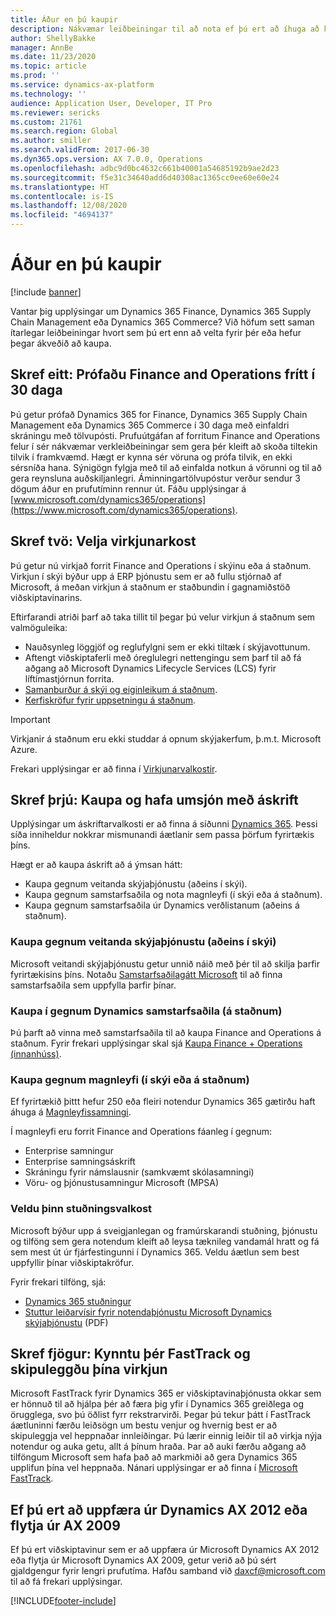 ```yaml
---
title: Áður en þú kaupir
description: Nákvæmar leiðbeiningar til að nota ef þú ert að íhuga að kaupa Dynamics 365 Finance, Dynamics 365 Supply Chain Management eða Dynamics 365 Commerce.
author: ShellyBakke
manager: AnnBe
ms.date: 11/23/2020
ms.topic: article
ms.prod: ''
ms.service: dynamics-ax-platform
ms.technology: ''
audience: Application User, Developer, IT Pro
ms.reviewer: sericks
ms.custom: 21761
ms.search.region: Global
ms.author: smiller
ms.search.validFrom: 2017-06-30
ms.dyn365.ops.version: AX 7.0.0, Operations
ms.openlocfilehash: adbc9d0bc4632c661b40001a54685192b9ae2d23
ms.sourcegitcommit: f5e31c34640add6d40308ac1365cc0ee60e60e24
ms.translationtype: HT
ms.contentlocale: is-IS
ms.lasthandoff: 12/08/2020
ms.locfileid: "4694137"
---
```

# <a name="before-you-buy"></a>Áður en þú kaupir

[!include [banner](../includes/banner.md)]

Vantar þig upplýsingar um Dynamics 365 Finance, Dynamics 365 Supply Chain Management eða Dynamics 365 Commerce? Við höfum sett saman ítarlegar leiðbeiningar hvort sem þú ert enn að velta fyrir þér eða hefur þegar ákveðið að kaupa.

## <a name="step-one-try-out-finance-and-operations-free-for-30-days"></a>Skref eitt: Prófaðu Finance and Operations frítt í 30 daga

Þú getur prófað Dynamics 365 for Finance, Dynamics 365 Supply Chain Management eða Dynamics 365 Commerce í 30 daga með einfaldri skráningu með tölvupósti. Prufuútgáfan af forritum Finance and Operations felur í sér nákvæmar verkleiðbeiningar sem gera þér kleift að skoða tiltekin tilvik í framkvæmd. Hægt er kynna sér vöruna og prófa tilvik, en ekki sérsníða hana. Sýnigögn fylgja með til að einfalda notkun á vörunni og til að gera reynsluna auðskiljanlegri. Áminningartölvupóstur verður sendur 3 dögum áður en prufutíminn rennur út. Fáðu upplýsingar á [www.microsoft.com/dynamics365/operations](https://www.microsoft.com/dynamics365/operations).

## <a name="step-two-choose-a-deployment-option"></a>Skref tvö: Velja virkjunarkost

Þú getur nú virkjað forrit Finance and Operations í skýinu eða á staðnum. Virkjun í skýi býður upp á ERP þjónustu sem er að fullu stjórnað af Microsoft, á meðan virkjun á staðnum er staðbundin í gagnamiðstöð viðskiptavinarins.

Eftirfarandi atriði þarf að taka tillit til þegar þú velur virkjun á staðnum sem valmöguleika:

- Nauðsynleg löggjöf og reglufylgni sem er ekki tiltæk í skýjavottunum.
- Aftengt viðskiptaferli með óreglulegri nettengingu sem þarf til að fá aðgang að Microsoft Dynamics Lifecycle Services (LCS) fyrir líftímastjórnun forrita.
- [Samanburður á skýi og eiginleikum á staðnum](cloud-prem-comparison.md).
- [Kerfiskröfur fyrir uppsetningu á staðnum](system-requirements-on-prem.md).

> [!IMPORTANT]
> Virkjanir á staðnum eru ekki studdar á opnum skýjakerfum, þ.m.t. Microsoft Azure.

Frekari upplýsingar er að finna í [Virkjunarvalkostir](../../dev-itpro/deployment/choose-deployment-type.md).

## <a name="step-three-buy-and-manage-a-subscription"></a>Skref þrjú: Kaupa og hafa umsjón með áskrift

Upplýsingar um áskriftarvalkosti er að finna á síðunni [Dynamics 365](https://www.microsoft.com/dynamics365/pricing). Þessi síða inniheldur nokkrar mismunandi áætlanir sem passa þörfum fyrirtækis þíns.

Hægt er að kaupa áskrift að á ýmsan hátt:

- Kaupa gegnum veitanda skýjaþjónustu (aðeins í skýi).
- Kaupa gegnum samstarfsaðila og nota magnleyfi (í skýi eða á staðnum).
- Kaupa gegnum samstarfsaðila úr Dynamics verðlistanum (aðeins á staðnum).

### <a name="buy-through-a-cloud-solution-provider-cloud-only"></a>Kaupa gegnum veitanda skýjaþjónustu (aðeins í skýi)

Microsoft veitandi skýjaþjónustu getur unnið náið með þér til að skilja þarfir fyrirtækisins þíns. Notaðu [Samstarfsaðilagátt Microsoft](https://partnercenter.microsoft.com/partner/home) til að finna samstarfsaðila sem uppfylla þarfir þínar.

### <a name="buy-through-a-dynamics-partner-on-premises"></a>Kaupa í gegnum Dynamics samstarfsaðila (á staðnum)

Þú þarft að vinna með samstarfsaðila til að kaupa Finance and Operations á staðnum. Fyrir frekari upplýsingar skal sjá [Kaupa Finance + Operations (innanhúss)](purchase-on-premises.md).

### <a name="buy-through-volume-licensing-cloud-or-on-premises"></a>Kaupa gegnum magnleyfi (í skýi eða á staðnum)

Ef fyrirtækið þittt hefur 250 eða fleiri notendur Dynamics 365 gætirðu haft áhuga á [Magnleyfissamningi](https://www.microsoft.com/Licensing/product-licensing/dynamics365).

Í magnleyfi eru forrit Finance and Operations fáanleg í gegnum:

- Enterprise samningur
- Enterprise samningsáskrift
- Skráningu fyrir námslausnir (samkvæmt skólasamningi)
- Vöru- og þjónustusamningur Microsoft (MPSA)

### <a name="choose-your-support-option"></a>Veldu þinn stuðningsvalkost

Microsoft býður upp á sveigjanlegan og framúrskarandi stuðning, þjónustu og tilföng sem gera notendum kleift að leysa tæknileg vandamál hratt og fá sem mest út úr fjárfestingunni í Dynamics 365. Veldu áætlun sem best uppfyllir þínar viðskiptakröfur.

Fyrir frekari tilföng, sjá:

- [Dynamics 365 stuðningur](https://www.microsoft.com/dynamics365/support)
- [Stuttur leiðarvísir fyrir notendaþjónustu Microsoft Dynamics skýjaþjónustu](https://go.microsoft.com/fwlink/?LinkId=530335) (PDF)

## <a name="step-four-learn-about-fasttrack-and-plan-your-deployment"></a>Skref fjögur: Kynntu þér FastTrack og skipuleggðu þína virkjun

Microsoft FastTrack fyrir Dynamics 365 er viðskiptavinaþjónusta okkar sem er hönnuð til að hjálpa þér að færa þig yfir í Dynamics 365 greiðlega og örugglega, svo þú öðlist fyrr rekstrarvirði. Þegar þú tekur þátt í FastTrack áætluninni færðu leiðsögn um bestu venjur og hvernig best er að skipuleggja vel heppnaðar innleiðingar. Þú lærir einnig leiðir til að virkja nýja notendur og auka getu, allt á þínum hraða. Þar að auki færðu aðgang að tilföngum Microsoft sem hafa það að markmiði að gera Dynamics 365 upplifun þína vel heppnaða. Nánari upplýsingar er að finna í [Microsoft FastTrack](fasttrack-dynamics-365-overview.md).

## <a name="if-you-are-upgrading-from-dynamics-ax-2012-or-migrating-from-ax-2009"></a>Ef þú ert að uppfæra úr Dynamics AX 2012 eða flytja úr AX 2009

Ef þú ert viðskiptavinur sem er að uppfæra úr Microsoft Dynamics AX 2012 eða flytja úr Microsoft Dynamics AX 2009, getur verið að þú sért gjaldgengur fyrir lengri prufutíma. Hafðu samband við <daxcf@microsoft.com> til að fá frekari upplýsingar.


[!INCLUDE[footer-include](../../../includes/footer-banner.md)]